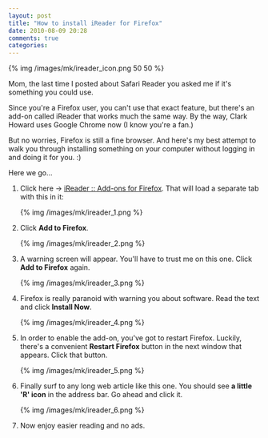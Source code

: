 ```yaml
---
layout: post
title: "How to install iReader for Firefox"
date: 2010-08-09 20:28
comments: true
categories: 
---
```


{% img /images/mk/ireader_icon.png 50 50 %}

Mom, the last time I posted about Safari Reader you asked me if it's something you could use.

Since you're a Firefox user, you can't use that exact feature, but there's an add-on called iReader that works much the same way. By the way, Clark Howard uses Google Chrome now (I know you're a fan.)

But no worries, Firefox is still a fine browser. And here's my best attempt to walk you through installing something on your computer without logging in and doing it for you. :)

Here we go…

1. Click here → [iReader :: Add-ons for Firefox](https://addons.mozilla.org/en-US/firefox/addon/195787/).  That will load a separate tab with this in it:

    {% img /images/mk/ireader_1.png %}

2. Click **Add to Firefox**. 

    {% img /images/mk/ireader_2.png %}

3. A warning screen will appear.  You'll have to trust me on this one.  Click **Add to Firefox** again.

    {% img /images/mk/ireader_3.png %}

4. Firefox is really paranoid with warning you about software.  Read the text and click **Install Now**.

    {% img /images/mk/ireader_4.png %}

5. In order to enable the add-on, you've got to restart Firefox.  Luckily, there's a convenient **Restart Firefox** button in the next window that appears.  Click that button.

    {% img /images/mk/ireader_5.png %}

6. Finally surf to any long web article like this one.  You should see **a little 'R' icon** in the address bar.  Go ahead and click it.

    {% img /images/mk/ireader_6.png %}

7. Now enjoy easier reading and no ads.
